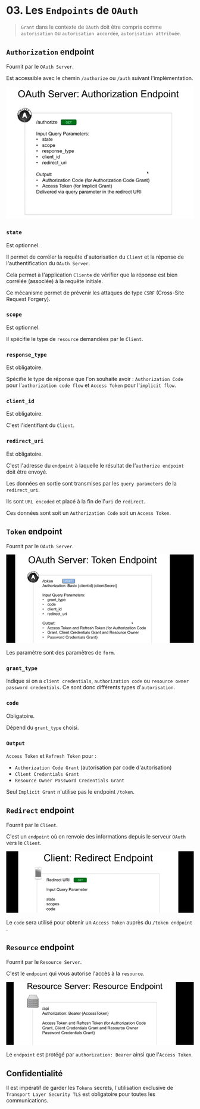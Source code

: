 # 03. Les `Endpoints` de `OAuth`

> `Grant` dans le contexte de `OAuth` doit être compris comme `autorisation` ou `autorisation accordée`, `autorisation attribuée`.

## `Authorization` endpoint

Fournit par le `OAuth Server`.

Est accessible avec le chemin `/authorize` ou `/auth` suivant l'implémentation.

<img src="assets/authorization-endpoint-image.png" alt="authorization-endpoint-image" />

### `state` 
Est optionnel.

Il permet de corréler la requête d'autorisation du `Client` et la réponse de l'authentification du `OAuth Server`.

Cela permet à l'application `Cliente` de vérifier que la réponse est bien corrélée (associée) à la requête initiale.

Ce mécanisme permet de prévenir les attaques de type `CSRF` (Cross-Site Request Forgery).



### `scope` 

Est optionnel.

Il spécifie le type de `resource` demandées par le `Client`.



### `response_type`

Est obligatoire.

Spécifie le type de réponse que l'on souhaite avoir : `Authorization Code` pour l'`authorization code flow` et  `Access Token` pour l'`implicit flow`.



### `client_id`

Est obligatoire.

C'est l'identifiant du `Client`.



### `redirect_uri`

Est obligatoire.

C'est l'adresse du `endpoint` à laquelle le résultat de l'`authorize endpoint` doit être envoyé.

Les données en sortie sont transmises par les `query parameters` de la `redirect_uri`.

Ils sont `URL encoded` et placé à la fin de l'`uri` de `redirect`.

Ces données sont soit un `Authorization Code` soit un `Access Token`.





## `Token` endpoint

Fournit par le `OAuth Server`.

<img src="assets/token-endpoint-oauth-server.png" alt="token-endpoint-oauth-server" />

Les paramètre sont des paramètres de `form`.

### `grant_type`

Indique si on a `client credentials`, `authorization code` ou `resource owner password credentials`. Ce sont donc différents types d'`autorisation`.



### `code`

Obligatoire.

Dépend du `grant_type` choisi.



### `Output`

`Access Token` et `Refresh Token` pour :

- `Authorization Code Grant` (autorisation par code d'autorisation)
- `Client Credentials Grant`
- `Resource Owner Password Credentials Grant`

Seul `Implicit Grant` n'utilise pas le endpoint `/token`.



## `Redirect` endpoint

Fournit par le `Client`.

C'est un `endpoint` où on renvoie des informations depuis le serveur `OAuth` vers le `Client`.

<img src="assets/redirect-endpoint-clientnfo-will-be-back.png" alt="redirect-endpoint-clientnfo-will-be-back" />

Le `code` sera utilisé pour obtenir un `Access Token` auprès du `/token endpoint` .



## `Resource` endpoint

Fournit par le `Resource Server`.

C'est le `endpoint` qui vous autorise l'accès à la `resource`.

<img src="assets/resource-endpoint-server-resource-ok.png" alt="resource-endpoint-server-resource-ok" />

Le `endpoint` est protégé par `authorization: Bearer` ainsi que l'`Access Token`.



## Confidentialité

Il est impératif de garder les `Tokens` secrets, l'utilisation exclusive de `Transport Layer Security TLS` est obligatoire pour toutes les communications.

